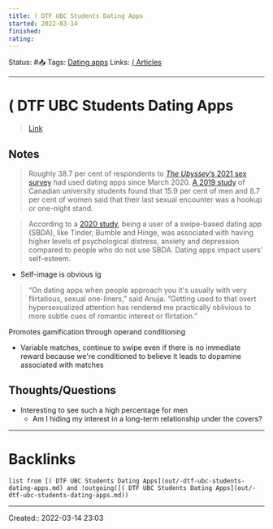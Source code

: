 ```yaml
---
title: ( DTF UBC Students Dating Apps
started: 2022-03-14 
finished:
rating: 
---
```

Status: #📥
Tags: [Dating apps](out/dating-apps.md)
Links: [( Articles](out/-articles.md)
___
# ( DTF UBC Students Dating Apps
> [Link](https://ubyssey.ca/features/r-u-dtf-how-ubc-students-navigate-dating-apps/)
## Notes
> Roughly 38.7 per cent of respondents to [_The Ubyssey_’s 2021 sex survey](https://www.ubyssey.ca/science/sex-survey-2021/) had used dating apps since March 2020. [A 2019 study](http://sieccan.org/wp-content/uploads/2020/08/2019-Trojan-SIECCAN-Sexual-Health-of-Canadian-University-Students-Study-Preliminary-Report.pdf) of Canadian university students found that 15.9 per cent of men and 8.7 per cent of women said that their last sexual encounter was a hookup or one-night stand.

> According to a [2020 study](https://bmcpsychology.biomedcentral.com/articles/10.1186/s40359-020-0373-1), being a user of a swipe-based dating app (SBDA), like Tinder, Bumble and Hinge, was associated with having higher levels of psychological distress, anxiety and depression compared to people who do not use SBDA. Dating apps impact users’ self-esteem.
- Self-image is obvious ig

> “On dating apps when people approach you it's usually with very flirtatious, sexual one-liners,” said Anuja. “Getting used to that overt hypersexualized attention has rendered me practically oblivious to more subtle cues of romantic interest or flirtation.”

Promotes gamification through operand conditioning
- Variable matches, continue to swipe even if there is no immediate reward because we're conditioned to believe it leads to dopamine associated with matches
## Thoughts/Questions
- Interesting to see such a high percentage for men
	- Am I hiding my interest in a long-term relationship under the covers?
___
# Backlinks
```dataview
list from [( DTF UBC Students Dating Apps](out/-dtf-ubc-students-dating-apps.md) and !outgoing([( DTF UBC Students Dating Apps](out/-dtf-ubc-students-dating-apps.md))
```
___

Created:: 2022-03-14 23:03
